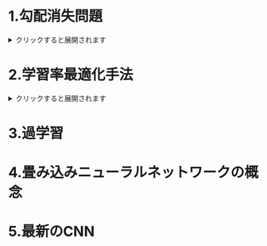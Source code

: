 # 1.勾配消失問題  
<details><summary>クリックすると展開されます</summary>
  
## 1-1.要点まとめ
誤差逆伝播法は階層が進んでいくにつれて、勾配がどんどん緩やかになっていく。  
そのため、勾配降下法による、更新では下位パラメータはほとんど変わらず、訓練は最適値に収束しなくなる。  

- なぜ起こるのか

  微分値が0-1の範囲をとるものが多いため、</br>層が深くなりより掛け合わせると、
どんどん値が小さくなるから。</br>

  （例）シグモイド関数</br>
        <img width="200" alt="image" src="https://user-images.githubusercontent.com/57135683/147320472-cc32beb3-9613-4bad-a930-18de05df26d9.png"></br>
　      微分すると、</br>
        <img width="206" alt="image" src="https://user-images.githubusercontent.com/57135683/147320455-ecb32e8b-2090-405d-8782-ceee485026a6.png"></br>
        となり、最大0.25までしか値をとらない。

- どうやって解消するか
  * **活性化関数の選択**

    ReLU関数を使う。</br>
    <img width="206" alt="image" src="https://user-images.githubusercontent.com/57135683/147321909-506f8cb3-04cd-456b-adc4-5fc250d741fb.png"></br>
    微分が1になるので勾配消失が起きない。</br>
    
  * **重みの初期値設定**
    
    **Xavier**：</br>
    　正規分布を前のレイヤーのノード数の平方根で割った値。</br>
    　活性化関数がReLU関数、シグモイド関数、双曲線正接関数に用いられる。</br>
    **He**：</br>
    　重みの要素を、前の層のノード数の平方根で除算した値に対し、√2を掛け合わせた値。</br>
    　活性化関数がReLU関数に用いられる。</br>
  
  * **バッチ正規化**
    
    ミニバッチ単位で、入力値のデータの偏りを抑制する手法。</br>
    活性化関数に値を渡す前後に、バッチ正則化の処理は孕んだ層を加える。</br>
    数学的手順としては、</br>
      <img width="110" alt="image" src="https://user-images.githubusercontent.com/57135683/147325109-4dd32ba8-454e-44d5-a763-b994b237c773.png">
      <img width="353" alt="image" src="https://user-images.githubusercontent.com/57135683/147325127-a31a8d7f-eaf9-4212-a050-669a28c9ec92.png">



## 1-2.確認問題

> 連鎖律の原理を使い、dz/dxを求めよ。</br>　<img src="https://latex.codecogs.com/svg.image?\begin{align*}z&=t^2\\t&=x&plus;y\end{align*}&space;" title="\begin{align*}z&=t^2\\t&=x+y\end{align*} " />

　<img src="https://latex.codecogs.com/svg.image?\begin{align*}\frac{\mathrm{d}&space;z}{\mathrm{d}&space;x}&=\frac{\mathrm{d}z}{\mathrm{d}t}\frac{\mathrm{d}t}{\mathrm{d}x}\\\frac{\mathrm{d}&space;z}{\mathrm{d}&space;t}&=2t\\\frac{\mathrm{d}&space;x}{\mathrm{d}&space;t}&=1\end{align*}&space;" title="\begin{align*}\frac{\mathrm{d} z}{\mathrm{d} x}&=\frac{\mathrm{d}z}{\mathrm{d}t}\frac{\mathrm{d}t}{\mathrm{d}x}\\\frac{\mathrm{d} z}{\mathrm{d} t}&=2t\\\frac{\mathrm{d} x}{\mathrm{d} t}&=1\end{align*} " /></br>
 
　より、</br>
 
　<img src="https://latex.codecogs.com/svg.image?\begin{align*}\frac{\mathrm{d}&space;z}{\mathrm{d}&space;x}&=2t\cdot1\\&space;&=2t\\&space;&=2\left(x&plus;y\right)\end{align*}&space;" title="\begin{align*}\frac{\mathrm{d} z}{\mathrm{d} x}&=2t\cdot1\\ &=2t\\ &=2\left(x+y\right)\end{align*} " />
 
</br>

> シグモイド関数を微分したとき、入力値が0の時に最大値をとる。</br>
> その値として正しいもの。

  0.25

</br>

> 重みの初期値に0を設定すると、どのような問題が発生するか。</br>

　すべての重みの値が均一に更新されるため、多数の重みをもつ意味がなくなる。
 
</br>

> 一般的に考えられるバッチ正規化の効果を２点あげよ。</br>

- 過学習が起きづらくなる。
- 学習が安定し、学習スピードが上がる。

</br>

## 1-3.実装演習

```code

```
</details>

# 2.学習率最適化手法
<details><summary>クリックすると展開されます</summary>
  
## 2-1.要点のまとめ
### 2-1-1.モメンタム
　誤差をパラメータで微分したものと学習率の積を減算した後、</br>
　現在の重みに前回の重みを減算した値と慣性の積を加算する。</br>
 
　　<img src="https://latex.codecogs.com/svg.image?\begin{align*}V_t&space;&=&space;\mu&space;V_{t-1}-\epsilon&space;\nabla&space;E\\\boldsymbol{w}^{(t&plus;1)}&=\boldsymbol{w}^{(t)}&plus;V_t\end{align*}&space;" title="\begin{align*}V_t &= \mu V_{t-1}-\epsilon \nabla E\\\boldsymbol{w}^{(t+1)}&=\boldsymbol{w}^{(t)}+V_t\end{align*} " /></br>
　　μ:慣性</br>

</br>

　**メリット**
   - 局所最適解にはならず、大域的最適解になる。
   - 谷間についてから最も低い位置（最適値）にいくまでの時間が早い。
</br>

### 2-1-2.AdaGrad
　誤差をパラメータで微分したものと再定義した学習率の積を減算する。</br>
 
　　<img src="https://latex.codecogs.com/svg.image?\begin{align*}h_0&=\theta&space;\\h_t&=h_{t-1}&plus;(\nabla&space;E)^2\\\boldsymbol{w}^{(t&plus;1)}&=\boldsymbol{w}^{t}-\epsilon&space;\frac{1}{\sqrt{h_t}&plus;\theta}\nabla&space;E\end{align*}&space;" title="\begin{align*}h_0&=\theta \\h_t&=h_{t-1}+(\nabla E)^2\\\boldsymbol{w}^{(t+1)}&=\boldsymbol{w}^{t}-\epsilon \frac{1}{\sqrt{h_t}+\theta}\nabla E\end{align*} " /><br>


　**メリット**  
 　　勾配の緩やかな斜面に対して、最適値に近づける。  

　**課題**  
 　　学習率が徐々に小さくなるので、**鞍点問題**を引き起こすことがあった。  
</br>

### 2-1-3.RMSProp
　誤差をパラメータで微分したものと再定義した学習率の積を減算する。</br>
 
　　<img src="https://latex.codecogs.com/svg.image?\begin{align*}h_t&=\alpha&space;h_{t-1}&plus;\left(1-\alpha\right)\left(\nabla&space;E\right)^2\\\boldsymbol{w}^{(t&plus;1)}&=\boldsymbol{w}^{(t)}-\epsilon&space;\frac{1}{\sqrt{h_t}&plus;\theta}\nabla&space;E\end{align*}&space;" title="\begin{align*}h_t&=\alpha h_{t-1}+\left(1-\alpha\right)\left(\nabla E\right)^2\\\boldsymbol{w}^{(t+1)}&=\boldsymbol{w}^{(t)}-\epsilon \frac{1}{\sqrt{h_t}+\theta}\nabla E\end{align*} " /></br>

</br>

　**メリット**
   - 局所最適解にはならず、大域的最適解になる。
   - ハイパーパラメータの調整が必要な場合が少ない。
</br>

### 2-1-4.Adam
  * モメンタムの、過去の勾配の指数関数的減衰平均。
  * RMSPropの、過去の勾配の２乗の指数関数的減数平均。  
上記をそれぞれ孕んだ最適化アルゴリズム。</br>

　**メリット**  
　　モメンタムおよびRMSPropのメリットを孕んでいる。</br>
</br>

## 2-2.確認問題

> モメンタム・AdaGrad・RMSPropの特徴をそれぞれ簡潔に説明せよ。

  - モメンタム：前回の学習量を用いて学習するため、加速がつくと一気に学習が進む。
  - AdaGrad：勾配がゆるやかなときにうまくいきやすいが、大域最適解にたどり着きづらい。
  - RMSProp：欠点を改良したAdaGrad

</br>

## 2-3.実装演習
```code
```

</details>

# 3.過学習
# 4.畳み込みニューラルネットワークの概念
# 5.最新のCNN
